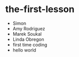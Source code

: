 # the-first-lesson

- Simon
- Amy Rodriguez 
- Marek Soukal
- Linda Obregon
- first time coding
- hello world

